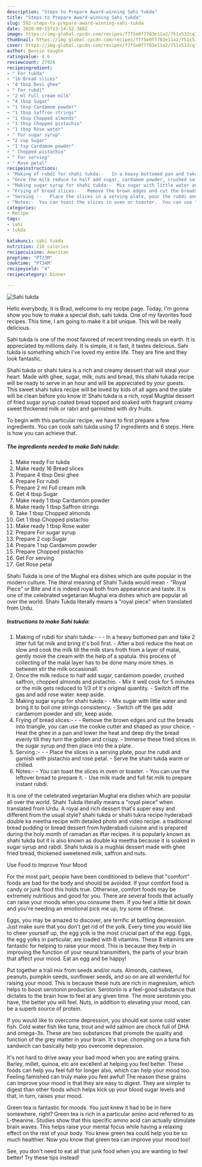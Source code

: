 ```yaml
---
description: "Steps to Prepare Award-winning Sahi tukda"
title: "Steps to Prepare Award-winning Sahi tukda"
slug: 592-steps-to-prepare-award-winning-sahi-tukda
date: 2020-08-15T13:14:52.388Z
image: https://img-global.cpcdn.com/recipes/f7f5e0f7783e11a2/751x532cq70/sahi-tukda-recipe-main-photo.jpg
thumbnail: https://img-global.cpcdn.com/recipes/f7f5e0f7783e11a2/751x532cq70/sahi-tukda-recipe-main-photo.jpg
cover: https://img-global.cpcdn.com/recipes/f7f5e0f7783e11a2/751x532cq70/sahi-tukda-recipe-main-photo.jpg
author: Bessie Vaughn
ratingvalue: 4.6
reviewcount: 27928
recipeingredient:
- " For tukda"
- "16 Bread slices"
- "4 tbsp Desi ghee"
- " For rubdi"
- "2 ml Full cream milk"
- "4 tbsp Sugar"
- "1 tbsp Cardamom powder"
- "1 tbsp Saffron strings"
- "1 tbsp Chopped almonds"
- "1 tbsp Chopped pistachio"
- "1 tbsp Rose water"
- " For sugar syrup"
- "2 cup Sugar"
- "1 tsp Cardamom powder"
- " Chopped pistachio"
- " For serving"
- " Rose petal"
recipeinstructions:
- "Making of rubdi for shahi tukda:-   In a heavy bottomed pan and take 2 litter full fat milk and bring it&#39;s boil first.  After a boil reduce the heat on slow and cook the milk till the milk stars froth from a layer of malai, gently move the cream with the help of a spatula. this process of collecting of the malai layer has to be done many more times. in between stir the milk occasionall."
- "Once the milk reduce to half add sugar, cardamom powder, crushed saffron, chopped almonds and pistachio.  Mix it well cook for 5 minutes or the milk gets reduced to 1/3 of it&#39;s original quantity. Switch off the gas and add rose water. keep aside."
- "Making sugar syrup for shahi tukda:-  Mix sugar with little water and bring it to boil one strings consistency.  Switch off the gas add cardamom powder and stir, keep aside."
- "Frying of bread slices:-   Remove the brown edges and cut the breads into triangle, you can use the cookie cutter and shaped as your choice.   Heat the ghee in a pan and lower the heat and deep dry the bread evenly till they turn the golden and crispy.   Immerse these fried slices in the sugar syrup and then place into the a plate."
- "Serving :-   Place the slices in a serving plate, pour the rubdi and garnish with pistachio and rose petal.  Serve the shahi tukda warm or chilled."
- "Notes:-  You can toast the slices in oven or toaster.  You can use the leftover bread to prepare it.  Use milk made and full fat milk to prepare instant rubdi."
categories:
- Recipe
tags:
- sahi
- tukda

katakunci: sahi tukda 
nutrition: 210 calories
recipecuisine: American
preptime: "PT23M"
cooktime: "PT34M"
recipeyield: "4"
recipecategory: Dinner

---
```



![Sahi tukda](https://img-global.cpcdn.com/recipes/f7f5e0f7783e11a2/751x532cq70/sahi-tukda-recipe-main-photo.jpg)

Hello everybody, it is Brad, welcome to my recipe page. Today, I'm gonna show you how to make a special dish, sahi tukda. One of my favorites food recipes. This time, I am going to make it a bit unique. This will be really delicious.

Sahi tukda is one of the most favored of recent trending meals on earth. It is appreciated by millions daily. It is simple, it is fast, it tastes delicious. Sahi tukda is something which I've loved my entire life. They are fine and they look fantastic.

Shahi tukda or shahi tukra is a rich and creamy dessert that will steal your heart. Made with ghee, sugar, milk, nuts and bread, this shahi tukada recipe will be ready to serve in an hour and will be appreciated by your guests. This sweet shahi tukra recipe will be loved by kids of all ages and the plate will be clean before you know it! Shahi tukda is a rich, royal Mughlai dessert of fried sugar syrup coated bread topped and soaked with fragrant creamy sweet thickened milk or rabri and garnished with dry fruits.


To begin with this particular recipe, we have to first prepare a few ingredients. You can cook sahi tukda using 17 ingredients and 6 steps. Here is how you can achieve that.

<!--inarticleads1-->

##### The ingredients needed to make Sahi tukda:

1. Make ready  For tukda
1. Make ready 16 Bread slices
1. Prepare 4 tbsp Desi ghee
1. Prepare  For rubdi
1. Prepare 2 ml Full cream milk
1. Get 4 tbsp Sugar
1. Make ready 1 tbsp Cardamom powder
1. Make ready 1 tbsp Saffron strings
1. Take 1 tbsp Chopped almonds
1. Get 1 tbsp Chopped pistachio
1. Make ready 1 tbsp Rose water
1. Prepare  For sugar syrup
1. Prepare 2 cup Sugar
1. Prepare 1 tsp Cardamom powder
1. Prepare  Chopped pistachio
1. Get  For serving
1. Get  Rose petal


Shahi Tukda is one of the Mughal era dishes which are quite popular in the modern culture. The literal meaning of Shahi Tukda would mean - &#34;Royal Piece&#34; or Bite and it is indeed royal both from appearance and taste. It is one of the celebrated vegetarian Mughal era dishes which are popular all over the world. Shahi Tukda literally means a &#34;royal piece&#34; when translated from Urdu. 

<!--inarticleads2-->

##### Instructions to make Sahi tukda:

1. Making of rubdi for shahi tukda:- -  -  In a heavy bottomed pan and take 2 litter full fat milk and bring it&#39;s boil first. -  After a boil reduce the heat on slow and cook the milk till the milk stars froth from a layer of malai, gently move the cream with the help of a spatula. this process of collecting of the malai layer has to be done many more times. in between stir the milk occasionall.
1. Once the milk reduce to half add sugar, cardamom powder, crushed saffron, chopped almonds and pistachio.  - Mix it well cook for 5 minutes or the milk gets reduced to 1/3 of it&#39;s original quantity. - Switch off the gas and add rose water. keep aside.
1. Making sugar syrup for shahi tukda:- -  Mix sugar with little water and bring it to boil one strings consistency. -  Switch off the gas add cardamom powder and stir, keep aside.
1. Frying of bread slices:- -  -  Remove the brown edges and cut the breads into triangle, you can use the cookie cutter and shaped as your choice.  -  Heat the ghee in a pan and lower the heat and deep dry the bread evenly till they turn the golden and crispy.  -  Immerse these fried slices in the sugar syrup and then place into the a plate.
1. Serving :- -  -  Place the slices in a serving plate, pour the rubdi and garnish with pistachio and rose petal. -  Serve the shahi tukda warm or chilled.
1. Notes:- -  You can toast the slices in oven or toaster. -  You can use the leftover bread to prepare it. -  Use milk made and full fat milk to prepare instant rubdi.


It is one of the celebrated vegetarian Mughal era dishes which are popular all over the world. Shahi Tukda literally means a &#34;royal piece&#34; when translated from Urdu. A royal and rich dessert that&#39;s super easy and different from the usual style? shahi tukda or shahi tukra recipe hyderabadi double ka meetha recipe with detailed photo and video recipe. a traditional bread pudding or bread dessert from hyderabadi cuisine and is prepared during the holy month of ramadan as iftar recipes. it is popularly known as shahi tukda but it is also known as double ka meetha because it is soaked in sugar syrup and rabdi. Shahi tukda is a mughlai dessert made with ghee fried bread, thickened sweetened milk, saffron and nuts. 

Use Food to Improve Your Mood


For the most part, people have been conditioned to believe that "comfort" foods are bad for the body and should be avoided. If your comfort food is candy or junk food this holds true. Otherwise, comfort foods may be extremely nutritious and good for you. There are several foods that actually can raise your moods when you consume them. If you feel a little bit down and you're needing an emotional pick me up, try some of these.

Eggs, you may be amazed to discover, are terrific at battling depression. Just make sure that you don't get rid of the yolk. Every time you would like to cheer yourself up, the egg yolk is the most crucial part of the egg. Eggs, the egg yolks in particular, are loaded with B vitamins. These B vitamins are fantastic for helping to raise your mood. This is because they help in improving the function of your neural transmitters, the parts of your brain that affect your mood. Eat an egg and be happy!

Put together a trail mix from seeds and/or nuts. Almonds, cashews, peanuts, pumpkin seeds, sunflower seeds, and so on are all wonderful for raising your mood. This is because these nuts are rich in magnesium, which helps to boost serotonin production. Serotonin is a feel-good substance that dictates to the brain how to feel at any given time. The more serotonin you have, the better you will feel. Nuts, in addition to elevating your mood, can be a superb source of protein.

If you would like to overcome depression, you should eat some cold water fish. Cold water fish like tuna, trout and wild salmon are chock full of DHA and omega-3s. These are two substances that promote the quality and function of the grey matter in your brain. It's true: chomping on a tuna fish sandwich can basically help you overcome depression. 

It's not hard to drive away your bad mood when you are eating grains. Barley, millet, quinoa, etc are excellent at helping you feel better. These foods can help you feel full for longer also, which can help your mood too. Feeling famished can truly make you feel awful! The reason these grains can improve your mood is that they are easy to digest. They are simpler to digest than other foods which helps kick up your blood sugar levels and that, in turn, raises your mood.

Green tea is fantastic for moods. You just knew it had to be in here somewhere, right? Green tea is rich in a particular amino acid referred to as L-theanine. Studies show that this specific amino acid can actually stimulate brain waves. This helps raise your mental focus while having a relaxing effect on the rest of your body. You knew green tea could help you be so much healthier. Now you know that green tea can improve your mood too!

See, you don't need to eat all that junk food when you are wanting to feel better! Try  these tips  instead!

